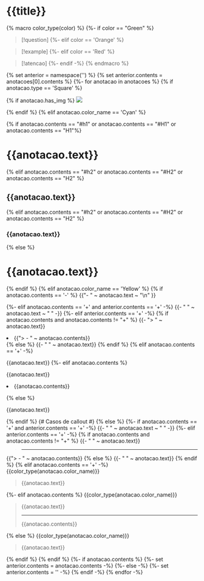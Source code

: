 # {{title}}

{% macro color_type(color) %}
{%- if color == "Green" %}


> [!question]
{%- elif color == 'Orange' %}


> [!example]
{%- elif color == 'Red' %}


> [!atencao]
{%- endif -%}
{% endmacro %}

{% set anterior = namespace('') %}
{% set anterior.contents = anotacoes[0].contents %}
{%- for anotacao  in anotacoes %}
{% if anotacao.type == 'Square' %}

{% if anotacao.has_img %}
![]({{anotacao.img_path}})

{% endif %}
{% elif anotacao.color_name == 'Cyan' %}

{% if anotacao.contents == "#h1" or anotacao.contents == "#H1" or  anotacao.contents == "H1"%}
# {{anotacao.text}}

{% elif anotacao.contents == "#h2" or anotacao.contents == "#H2" or  anotacao.contents == "H2" %}
## {{anotacao.text}}

{% elif anotacao.contents == "#h2" or anotacao.contents == "#H2" or  anotacao.contents == "H2" %}
### {{anotacao.text}}

{% else %}
# {{anotacao.text}}

{% endif %}
{% elif anotacao.color_name == 'Yellow' %}
{% if anotacao.contents == '-' %}
{{"- " ~ anotacao.text ~ "\n" }}

{%- elif anotacao.contents == '+' and anterior.contents == '+' -%}
{{- " " ~ anotacao.text ~ " " -}}
{%- elif anterior.contents == '+' -%}
{% if anotacao.contents and anotacao.contents != "+" %}
{{- "> " ~ anotacao.text}}
<li>{{"> - " ~ anotacao.contents}}</li>
{% else %}
{{- " " ~ anotacao.text}}
{% endif %}
{% elif anotacao.contents == '+' -%}

{{anotacao.text}} 
{%- elif anotacao.contents %}

{{anotacao.text}}
<li>{{anotacao.contents}}</li>

{% else %}

{{anotacao.text}}

{% endif %}
{# Casos de callout #}
{% else %}
{%- if anotacao.contents == '+' and anterior.contents == '+' -%}
{{- " " ~ anotacao.text ~ " " -}}
{%- elif anterior.contents == '+' -%}
{% if anotacao.contents and anotacao.contents != "+" %}
{{- " " ~ anotacao.text}}
> - - -
{{"> - " ~ anotacao.contents}}
{% else %}
{{- " " ~ anotacao.text}}
{% endif %}
{% elif anotacao.contents == '+' -%}
{{color_type(anotacao.color_name)}}
> {{anotacao.text}} 

{%- elif anotacao.contents %}
{{color_type(anotacao.color_name)}}
> {{anotacao.text}}
> - - -
> {{anotacao.contents}}

{% else %}
{{color_type(anotacao.color_name)}}
> {{anotacao.text}}


{% endif %}
{% endif %}
{%- if anotacao.contents %}
{%- set anterior.contents = anotacao.contents -%}
{%- else -%}
{%- set anterior.contents = '' -%}
{% endif -%}
{% endfor -%}